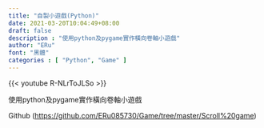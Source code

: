 ```yaml
---
title: "自製小遊戲(Python)"
date: 2021-03-20T10:04:49+08:00
draft: false
description : "使用python及pygame實作橫向卷軸小遊戲"
author: "ERu"
font: "黑體"
categories : [ "Python", "Game" ] 
---
```



{{< youtube R-NLrToJLSo >}}




使用python及pygame實作橫向卷軸小遊戲

Github (https://github.com/ERu085730/Game/tree/master/Scroll%20game)

